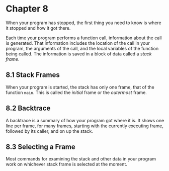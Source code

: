 # Chapter 8

When your program has stopped, the first thing you need to know is
where it stopped and how it got there.

Each time your program performs a function call, information about the
call is generated. That information includes the location of the call in
your program, the arguments of the call, and the local variables of the
function being called. The information is saved in a block of data called
a *stack frame*.

## 8.1 Stack Frames

When your program is started, the stack has only one frame, that of the
function `main`. This is called the *initial* frame or the *outermost* frame.

## 8.2 Backtrace

A backtrace is a summary of how your program got where it is. It
shows one line per frame, for many frames, starting with the currently
executing frame, followed by its caller, and on up the stack.

## 8.3 Selecting a Frame

Most commands for examining the stack and other data in your program work
on whichever stack frame is selected at the moment.
